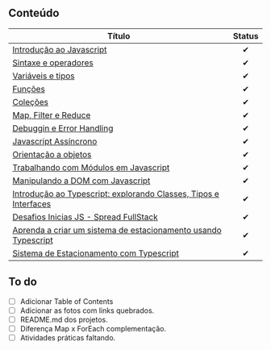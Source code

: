 ## Conteúdo

| Título      |  Status |
| ---------- | :-----: |
| [Introdução ao Javascript](./1-Introducao-ao-Javascript.md) |  ✔   |
| [Sintaxe e operadores](./2-Sintaxe-e-Operadores.md) |  ✔    |
| [Variáveis e tipos](./3-Variaveis-e-Tipos.md) |  ✔    |
| [Funções](./4-Funcoes.md) |  ✔    |
| [Coleções](./5-Colecoes.md) |  ✔    |
| [Map, Filter e Reduce](./6-Map-Filter-e-Reduce.md) |  ✔    |
| [Debuggin e Error Handling](./7-Debugging-e-Error-Handling.md) |  ✔    |
| [Javascript Assíncrono](./8-Javascript-Assincrono.md) |  ✔    |
| [Orientação a objetos](./9-Orientacao-a-Objetos.md) |  ✔    |
| [Trabalhando com Módulos em Javascript](./10-Trabalhando-com-Modulos.md) |  ✔    |
| [Manipulando a DOM com Javascript](./11-Manipulando-a-DOM.md) |  ✔    |
| [Introdução ao Typescript: explorando Classes, Tipos e Interfaces](./4-Recriando-a-pagina-inicial-do-Instagram.md) |  ✔    |
| [Desafios Inicias JS - Spread FullStack](./12-Introducao-ao-Typescript.md) |  ✔    |
| [Aprenda a criar um sistema de estacionamento usando Typescript](./13-Desafios-Iniciais-JS.md) |  ✔    |
| [Sistema de Estacionamento com Typescript](./14-Sistema-de-Estacionamento-com-Typescript.md) |  ✔    |


## To do
- [ ] Adicionar Table of Contents
- [ ] Adicionar as fotos com links quebrados.
- [ ] README.md dos projetos.
- [ ] Diferença Map x ForEach complementação.
- [ ] Atividades práticas faltando.